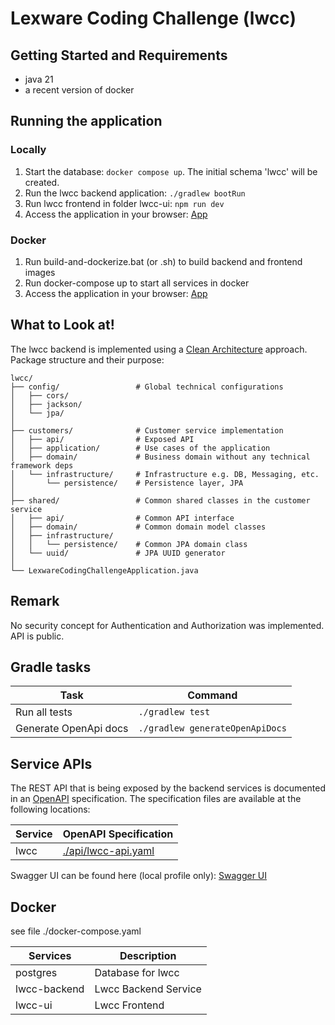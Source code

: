 # Lexware Coding Challenge (lwcc)

## Getting Started and Requirements

* java 21
* a recent version of docker

## Running the application

### Locally

1. Start the database: `docker compose up`. The initial schema 'lwcc' will be created.
2. Run the lwcc backend application: `./gradlew bootRun`
3. Run lwcc frontend in folder lwcc-ui: `npm run dev`
4. Access the application in your browser: [App](http://localhost:5173/)

### Docker

1. Run build-and-dockerize.bat (or .sh) to build backend and frontend images
2. Run docker-compose up to start all services in docker
3. Access the application in your browser: [App](http://localhost:3000/)

## What to Look at!

The lwcc backend is implemented using a [Clean Architecture](https://blog.cleancoder.com/uncle-bob/2012/08/13/the-clean-architecture.html) approach.
Package structure and their purpose:

```
lwcc/
├── config/                 # Global technical configurations
│   ├── cors/
│   ├── jackson/
│   └── jpa/
│
├── customers/              # Customer service implementation
│   ├── api/                # Exposed API
│   ├── application/        # Use cases of the application
│   ├── domain/             # Business domain without any technical framework deps
│   └── infrastructure/     # Infrastructure e.g. DB, Messaging, etc.
│       └── persistence/    # Persistence layer, JPA
│
├── shared/                 # Common shared classes in the customer service
│   ├── api/                # Common API interface
│   ├── domain/             # Common domain model classes
│   ├── infrastructure/
│   │   └── persistence/    # Common JPA domain class
│   └── uuid/               # JPA UUID generator
│
└── LexwareCodingChallengeApplication.java
```

## Remark

No security concept for Authentication and Authorization was implemented. API is public.

## Gradle tasks

| Task                       | Command                          |
|----------------------------|----------------------------------|
| Run all tests              | `./gradlew test`                 |
| Generate OpenApi docs      | `./gradlew generateOpenApiDocs`  |


## Service APIs

The REST API that is being exposed by the backend services is documented in an [OpenAPI](https://www.openapis.org/)
specification.
The specification files are available at the following locations:

| Service | OpenAPI Specification                      |
|---------|--------------------------------------------|
| lwcc    | [./api/lwcc-api.yaml](./api/lwcc-api.yaml) |

Swagger UI can be found here (local profile only): [Swagger UI](http://localhost:8001/api/swagger-ui/index.html)




## Docker

see file ./docker-compose.yaml

| Services     | Description          |
|--------------|----------------------|
| postgres     | Database for lwcc    |
| lwcc-backend | Lwcc Backend Service |
| lwcc-ui      | Lwcc Frontend        |
